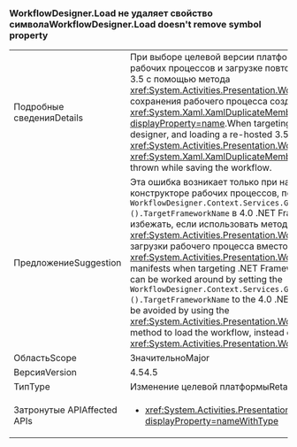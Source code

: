 ### <a name="workflowdesignerload-doesnt-remove-symbol-property"></a><span data-ttu-id="a718f-101">WorkflowDesigner.Load не удаляет свойство символа</span><span class="sxs-lookup"><span data-stu-id="a718f-101">WorkflowDesigner.Load doesn't remove symbol property</span></span>

|   |   |
|---|---|
|<span data-ttu-id="a718f-102">Подробные сведения</span><span class="sxs-lookup"><span data-stu-id="a718f-102">Details</span></span>|<span data-ttu-id="a718f-103">При выборе целевой версии платформы .NET Framework 4.5 в конструкторе рабочих процессов и загрузке повторно размещаемого рабочего процесса 3.5 с помощью метода <xref:System.Activities.Presentation.WorkflowDesigner.Load> во время сохранения рабочего процесса создается исключение <xref:System.Xaml.XamlDuplicateMemberException?displayProperty=name>.</span><span class="sxs-lookup"><span data-stu-id="a718f-103">When targeting the .NET Framework 4.5 in the workflow designer, and loading a re-hosted 3.5 workflow with the <xref:System.Activities.Presentation.WorkflowDesigner.Load> method, a <xref:System.Xaml.XamlDuplicateMemberException?displayProperty=name> is thrown while saving the workflow.</span></span>|
|<span data-ttu-id="a718f-104">Предложение</span><span class="sxs-lookup"><span data-stu-id="a718f-104">Suggestion</span></span>|<span data-ttu-id="a718f-105">Эта ошибка возникает только при нацеливании на .NET Framework 4.5 в конструкторе рабочих процессов, поэтому ее можно устранить, установив <code>WorkflowDesigner.Context.Services.GetService&lt;DesignerConfigurationService&gt;().TargetFrameworkName</code> в 4.0 .NET Framework. Этой проблемы можно избежать, если использовать метод <xref:System.Activities.Presentation.WorkflowDesigner.Load(System.String)> для загрузки рабочего процесса вместо <xref:System.Activities.Presentation.WorkflowDesigner.Load>.</span><span class="sxs-lookup"><span data-stu-id="a718f-105">This bug only manifests when targeting .NET Framework 4.5 in the workflow designer, so it can be worked around by setting the <code>WorkflowDesigner.Context.Services.GetService&lt;DesignerConfigurationService&gt;().TargetFrameworkName</code> to the 4.0 .NET Framework.Alternatively, the issue may be avoided by using the <xref:System.Activities.Presentation.WorkflowDesigner.Load(System.String)> method to load the workflow, instead of <xref:System.Activities.Presentation.WorkflowDesigner.Load>.</span></span>|
|<span data-ttu-id="a718f-106">Область</span><span class="sxs-lookup"><span data-stu-id="a718f-106">Scope</span></span>|<span data-ttu-id="a718f-107">Значительно</span><span class="sxs-lookup"><span data-stu-id="a718f-107">Major</span></span>|
|<span data-ttu-id="a718f-108">Версия</span><span class="sxs-lookup"><span data-stu-id="a718f-108">Version</span></span>|<span data-ttu-id="a718f-109">4.5</span><span class="sxs-lookup"><span data-stu-id="a718f-109">4.5</span></span>|
|<span data-ttu-id="a718f-110">Тип</span><span class="sxs-lookup"><span data-stu-id="a718f-110">Type</span></span>|<span data-ttu-id="a718f-111">Изменение целевой платформы</span><span class="sxs-lookup"><span data-stu-id="a718f-111">Retargeting</span></span>|
|<span data-ttu-id="a718f-112">Затронутые API</span><span class="sxs-lookup"><span data-stu-id="a718f-112">Affected APIs</span></span>|<ul><li><xref:System.Activities.Presentation.WorkflowDesigner.Load?displayProperty=nameWithType></li></ul>|

